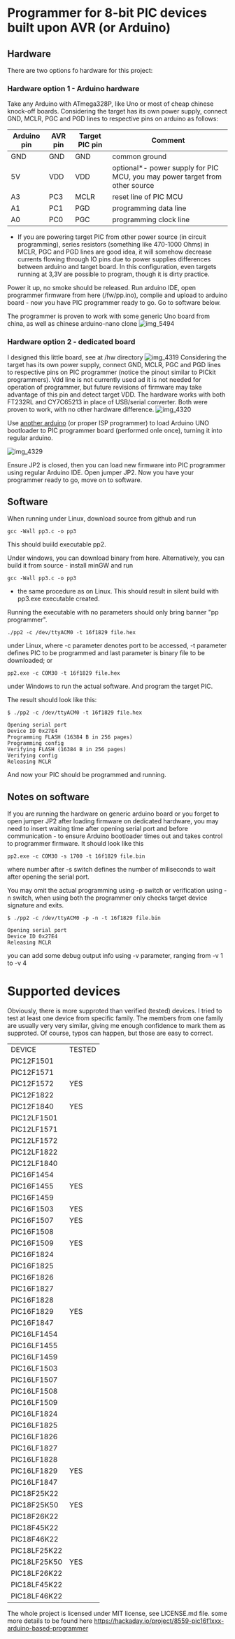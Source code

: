# Programmer for 8-bit PIC devices built upon AVR (or Arduino)


## Hardware
There are two options fo hardware for this project:

### Hardware option 1 - Arduino hardware
Take any Arduino with ATmega328P, like Uno or most of cheap chinese knock-off boards. Considering the target has its own power supply, connect GND, MCLR, PGC and PGD lines to respective pins on arduino as follows:

| Arduino pin | AVR pin | Target PIC pin | Comment                                                                     |
|-------------|---------|----------------|-----------------------------------------------------------------------------|
| GND         | GND     | GND            | common ground                                                               |
| 5V          | VDD     | VDD            | optional*- power supply for PIC MCU, you may power target from other source |
| A3          | PC3     | MCLR           | reset line of PIC MCU                                                       |
| A1          | PC1     | PGD            | programming data line                                                       |
| A0          | PC0     | PGC            | programming clock line                                                      |

* If you are powering target PIC from other power source (in circuit programming), series resistors (something like 470-1000 Ohms) in MCLR, PGC and PGD lines are good idea, it will somehow decrease currents flowing through IO pins due to power supplies differences between arduino and target board. In this configuration, even targets running at 3,3V are possible to program, though it is dirty practice.

Power it up, no smoke should be released. Run arduino IDE, open programmer firmware from here (/fw/pp.ino), complie and upload to arduino board - now you have PIC programmer ready to go. Go to software below.

The programmer is proven to work with some generic Uno board from china, as well as chinese arduino-nano clone
![img_5494](https://cloud.githubusercontent.com/assets/6984904/17290864/ddd9d386-57e0-11e6-8d15-55c6c0e015a6.JPG)

### Hardware option 2 - dedicated board
I designed this little board, see at /hw directory
![img_4319](https://cloud.githubusercontent.com/assets/6984904/17289293/5cedd6c0-57d9-11e6-86b8-8d692eaa24e3.JPG)
Considering the target has its own power supply, connect GND, MCLR, PGC and PGD lines to respective pins on PIC programmer (notice the pinout similar to PICkit programmers). Vdd line is not currently used ad it is not needed for operation of programmer, but future revisions of firmware may take advantage of this pin and detect target VDD.
The hardware works with both FT232RL and CY7C65213 in place of USB/serial converter. Both were proven to work, with no other hardware difference.
![img_4320](https://cloud.githubusercontent.com/assets/6984904/17289353/a3ccf6d4-57d9-11e6-9d4f-595633e7841a.JPG)

Use [another arduino](https://www.arduino.cc/en/Tutorial/ArduinoISP) (or proper ISP programmer) to load Arduino UNO bootloader to PIC programmer board (performed onle once), turning it into regular arduino.

![img_4329](https://cloud.githubusercontent.com/assets/6984904/17289342/98207cf2-57d9-11e6-9b62-caba0b140ca5.JPG)

Ensure JP2 is closed, then you can load new firmware into PIC programmer using regular Arduino IDE. Open jumper JP2. Now you have your programmer ready to go, move on to software.



## Software

When running under Linux, download source from github and run

`gcc -Wall pp3.c -o pp3`

This should buiild executable pp2.

Under windows, you can download binary from here. Alternatively, you can build it from source - install minGW and run

`gcc -Wall pp3.c -o pp3`

- the same procedure as on Linux. This should result in silent build with pp3.exe executable created.

Running the executable with no parameters should only bring banner "pp programmer".

`./pp2 -c /dev/ttyACM0 -t 16f1829 file.hex`

under Linux, where -c parameter denotes port to be accessed, -t parameter defines PIC to be programmed and last parameter is binary file to be downloaded; or

`pp2.exe -c COM30 -t 16f1829 file.hex`

under Windows to run the actual software. And program the target PIC.

The result should look like this:

`$ ./pp2 -c /dev/ttyACM0 -t 16f1829 file.hex`

    Opening serial port
    Device ID 0x27E4
    Programming FLASH (16384 B in 256 pages)
    Programming config
    Verifying FLASH (16384 B in 256 pages)
    Verifying config
    Releasing MCLR

And now your PIC should be programmed and running.

## Notes on software

If you are running the hardware on generic arduino board or you forget to open jumper JP2 after loading firmware on dedicated hardware, you may need to insert waiting time after opening serial port and before communication - to ensure Arduino bootloader times out and takes control to programmer firmware. It should look like this

`pp2.exe -c COM30 -s 1700 -t 16f1829 file.bin`

where number after -s switch defines the number of miliseconds to wait after opening the serial port.

You may omit the actual programming using -p switch or verification using -n switch, when using both the programmer only checks target device signature and exits.

`$ ./pp2 -c /dev/ttyACM0 -p -n -t 16f1829 file.bin`

    Opening serial port
    Device ID 0x27E4
    Releasing MCLR

you can add some debug output info using -v parameter, ranging from -v 1 to -v 4


# Supported devices

Obviously, there is more supproted than verified (tested) devices. I tried to test at least one device from specific family. The members from one family are usually very very similar, giving me enough confidence to mark them as supproted. Of course, typos can happen, but those are easy to correct.

|              |        | 
|--------------|--------| 
| DEVICE       | TESTED | 
| PIC12F1501   |        | 
| PIC12F1571   |        | 
| PIC12F1572   | YES    | 
| PIC12F1822   |        | 
| PIC12F1840   | YES    | 
| PIC12LF1501  |        | 
| PIC12LF1571  |        | 
| PIC12LF1572  |        | 
| PIC12LF1822  |        | 
| PIC12LF1840  |        | 
| PIC16F1454   |        | 
| PIC16F1455   | YES    | 
| PIC16F1459   |        | 
| PIC16F1503   | YES    | 
| PIC16F1507   | YES    | 
| PIC16F1508   |        | 
| PIC16F1509   | YES    | 
| PIC16F1824   |        | 
| PIC16F1825   |        | 
| PIC16F1826   |        | 
| PIC16F1827   |        | 
| PIC16F1828   |        | 
| PIC16F1829   | YES    | 
| PIC16F1847   |        | 
| PIC16LF1454  |        | 
| PIC16LF1455  |        | 
| PIC16LF1459  |        | 
| PIC16LF1503  |        | 
| PIC16LF1507  |        | 
| PIC16LF1508  |        | 
| PIC16LF1509  |        | 
| PIC16LF1824  |        | 
| PIC16LF1825  |        | 
| PIC16LF1826  |        | 
| PIC16LF1827  |        | 
| PIC16LF1828  |        | 
| PIC16LF1829  | YES    | 
| PIC16LF1847  |        | 
| PIC18F25K22  |        | 
| PIC18F25K50  | YES    | 
| PIC18F26K22  |        | 
| PIC18F45K22  |        | 
| PIC18F46K22  |        | 
| PIC18LF25K22 |        | 
| PIC18LF25K50 | YES    | 
| PIC18LF26K22 |        | 
| PIC18LF45K22 |        | 
| PIC18LF46K22 |        | 




The whole project is licensed under MIT license, see LICENSE.md file.
some more details to be found here https://hackaday.io/project/8559-pic16f1xxx-arduino-based-programmer
